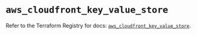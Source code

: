 # `aws_cloudfront_key_value_store`

Refer to the Terraform Registry for docs: [`aws_cloudfront_key_value_store`](https://registry.terraform.io/providers/hashicorp/aws/5.45.0/docs/resources/cloudfront_key_value_store).
